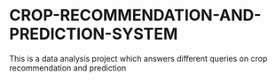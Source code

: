 # CROP-RECOMMENDATION-AND-PREDICTION-SYSTEM
This is a data analysis project which answers different queries on crop recommendation and prediction
